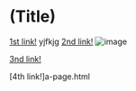 # (Title)

[1st link!](https://anything.com) yjfkjg
[2nd link!](another-page.html)
![image](keg-gen.png)

[3nd link!](another-page.html)


[4th link!]a-page.html
